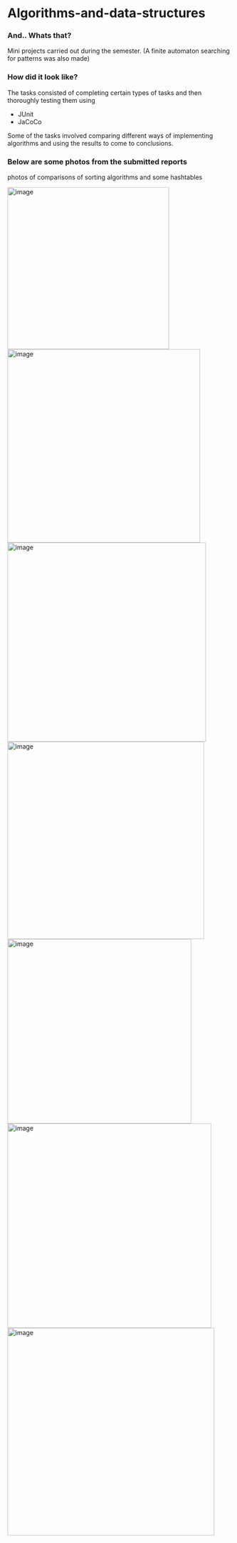 # Algorithms-and-data-structures
### And.. Whats that?
Mini projects carried out during the semester. (A finite automaton searching for patterns was also made)

### How did it look like?
The tasks consisted of completing certain types of tasks and then thoroughly testing them using
* JUnit
* JaCoCo

Some of the tasks involved comparing different ways of implementing algorithms and using the results to come to conclusions.


### Below are some photos from the submitted reports
photos of comparisons of sorting algorithms and some hashtables

<img width="363" alt="image" src="https://user-images.githubusercontent.com/95620581/221375231-1c49e9e7-5dce-4553-9a42-02b28b3fd8bf.png">
<img width="433" alt="image" src="https://user-images.githubusercontent.com/95620581/221375288-05944822-3205-4d52-b24f-3daa29f2fd3e.png">
<img width="446" alt="image" src="https://user-images.githubusercontent.com/95620581/221375254-e28aca47-51d2-48d6-a122-051edd20a168.png">
<img width="442" alt="image" src="https://user-images.githubusercontent.com/95620581/221375273-63e443e9-b46f-4212-b47b-f7b6895fdbf8.png">
<img width="413" alt="image" src="https://user-images.githubusercontent.com/95620581/221375335-9f8761cc-b022-4df5-9f76-45e7fcd51c15.png">
<img width="458" alt="image" src="https://user-images.githubusercontent.com/95620581/221375677-6f5703f9-db80-4ce1-9043-5f88ac8e35ea.png">
<img width="465" alt="image" src="https://user-images.githubusercontent.com/95620581/221375685-6c4d5ee7-7280-4e2d-a6c5-94a55be4fc1d.png">

